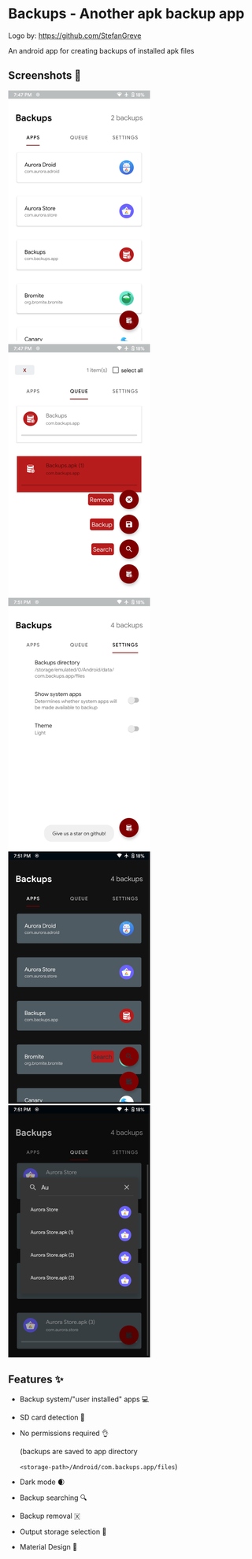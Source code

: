 # Backups - Another apk backup app

Logo by: https://github.com/StefanGreve

An android app for creating backups of installed apk files

## Screenshots 📸

<img title="main" src="./github-res/main.png" alt="app screenshot" width="288" height="">
<img title="queue" src="./github-res/queue.png" alt="app screenshot" width="288" height="">
<img title="settings" src="./github-res/settings.png" alt="app screenshot" width="288" height="">
<img title="main-dark" src="./github-res/main-dark.png" alt="app screenshot" width="288" height="">
<img title="queue-dark" src="./github-res/queue-dark.png" alt="app screenshot" width="288" height="">

## Features ✨

- Backup system/"user installed" apps 💻
- SD card detection 💾
- No permissions required 👌

  (backups are saved to app directory

  `<storage-path>/Android/com.backups.app/files`)

- Dark mode 🌒
- Backup searching 🔍
- Backup removal 🇽
- Output storage selection 📝
- Material Design 🎴
